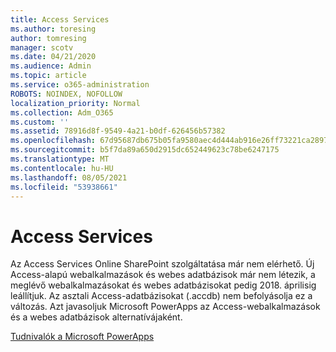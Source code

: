 ```yaml
---
title: Access Services
ms.author: toresing
author: tomresing
manager: scotv
ms.date: 04/21/2020
ms.audience: Admin
ms.topic: article
ms.service: o365-administration
ROBOTS: NOINDEX, NOFOLLOW
localization_priority: Normal
ms.collection: Adm_O365
ms.custom: ''
ms.assetid: 78916d8f-9549-4a21-b0df-626456b57382
ms.openlocfilehash: 67d95687db675b05fa9580aec4d444ab916e26ff73221ca289791b80807ca62f
ms.sourcegitcommit: b5f7da89a650d2915dc652449623c78be6247175
ms.translationtype: MT
ms.contentlocale: hu-HU
ms.lasthandoff: 08/05/2021
ms.locfileid: "53938661"
---
```

# <a name="access-services"></a>Access Services

Az Access Services Online SharePoint szolgáltatása már nem elérhető. Új Access-alapú webalkalmazások és webes adatbázisok már nem létezik, a meglévő webalkalmazásokat és webes adatbázisokat pedig 2018. áprilisig leállítjuk. Az asztali Access-adatbázisokat (.accdb) nem befolyásolja ez a változás. Azt javasoljuk Microsoft PowerApps az Access-webalkalmazások és a webes adatbázisok alternatívájaként. 
  
[Tudnivalók a Microsoft PowerApps](https://powerapps.microsoft.com/)
  